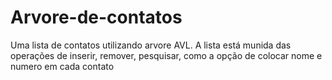 # Arvore-de-contatos
Uma lista de contatos utilizando arvore AVL. A lista está munida das operações de inserir, remover, pesquisar, como a opção de colocar nome e numero em cada contato
